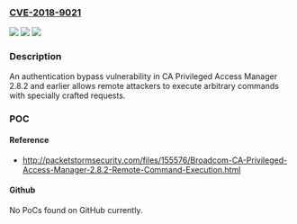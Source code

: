 ### [CVE-2018-9021](https://cve.mitre.org/cgi-bin/cvename.cgi?name=CVE-2018-9021)
![](https://img.shields.io/static/v1?label=Product&message=CA%20Privileged%20Access%20Manager&color=blue)
![](https://img.shields.io/static/v1?label=Version&message=n%2Fa&color=blue)
![](https://img.shields.io/static/v1?label=Vulnerability&message=Authentication%20Bypass&color=brighgreen)

### Description

An authentication bypass vulnerability in CA Privileged Access Manager 2.8.2 and earlier allows remote attackers to execute arbitrary commands with specially crafted requests.

### POC

#### Reference
- http://packetstormsecurity.com/files/155576/Broadcom-CA-Privileged-Access-Manager-2.8.2-Remote-Command-Execution.html

#### Github
No PoCs found on GitHub currently.

